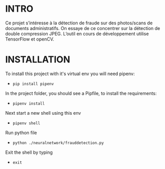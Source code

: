 
# INTRO


Ce projet s’intéresse à la détection de fraude sur des photos/scans de documents administratifs.
On essaye de ce concentrer sur la détection de double compression JPEG.
L’outil en cours de développement utilise TensorFlow et openCV. 

# INSTALLATION


To install this project with it's virtual env you will need pipenv:

* `pip install pipenv`

In the project folder, you should see a Pipfile, to install the requirements:

* `pipenv install`

Next start a new shell using this env

* `pipenv shell`

Run python file

* `python ./neuralnetwork/frauddetection.py`

Exit the shell by typing

* `exit`

